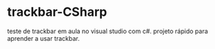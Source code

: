 # trackbar-CSharp
teste de trackbar em aula no visual studio com c#. projeto rápido para aprender a usar trackbar.
<br><br>
